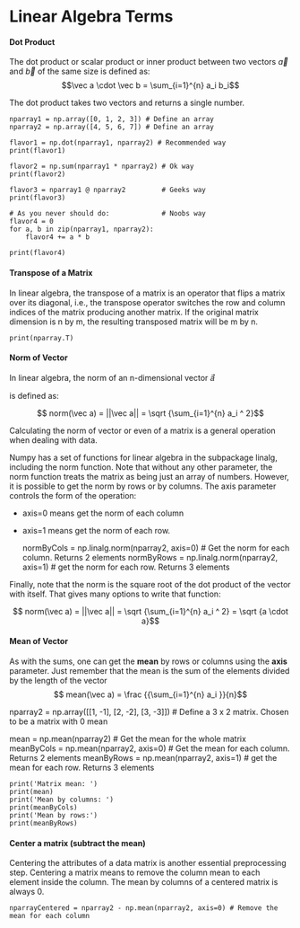 # Linear Algebra Terms

#### Dot Product

The dot product or scalar product or inner product between two vectors $\vec a$ and $\vec b$ of the same size is defined as:
$$\vec a \cdot \vec b = \sum_{i=1}^{n} a_i b_i$$

The dot product takes two vectors and returns a single number.

    nparray1 = np.array([0, 1, 2, 3]) # Define an array
    nparray2 = np.array([4, 5, 6, 7]) # Define an array

    flavor1 = np.dot(nparray1, nparray2) # Recommended way
    print(flavor1)

    flavor2 = np.sum(nparray1 * nparray2) # Ok way
    print(flavor2)

    flavor3 = nparray1 @ nparray2         # Geeks way
    print(flavor3)

    # As you never should do:             # Noobs way
    flavor4 = 0
    for a, b in zip(nparray1, nparray2):
        flavor4 += a * b
        
    print(flavor4)

#### Transpose of a Matrix
In linear algebra, the transpose of a matrix is an operator that flips a matrix over its diagonal, i.e., the transpose operator switches the row and column indices of the matrix producing another matrix. If the original matrix dimension is n by m, the resulting transposed matrix will be m by n.

    print(nparray.T)

#### Norm of Vector
In linear algebra, the norm of an n-dimensional vector 𝑎⃗ 

is defined as:

$$ norm(\vec a) = ||\vec a|| = \sqrt {\sum_{i=1}^{n} a_i ^ 2}$$

Calculating the norm of vector or even of a matrix is a general operation when dealing with data. 

Numpy has a set of functions for linear algebra in the subpackage linalg, including the norm function. Note that without any other parameter, the norm function treats the matrix as being just an array of numbers. However, it is possible to get the norm by rows or by columns. The axis parameter controls the form of the operation:

- axis=0 means get the norm of each column
- axis=1 means get the norm of each row.

    normByCols = np.linalg.norm(nparray2, axis=0) # Get the norm for each column. Returns 2 elements
    normByRows = np.linalg.norm(nparray2, axis=1) # get the norm for each row. Returns 3 elements

Finally, note that the norm is the square root of the dot product of the vector with itself. That gives many options to write that function:

$$ norm(\vec a) = ||\vec a|| = \sqrt {\sum_{i=1}^{n} a_i ^ 2} = \sqrt {a \cdot a}$$

#### Mean of Vector

As with the sums, one can get the **mean** by rows or columns using the **axis** parameter. Just remember that the mean is the sum of the elements divided by the length of the vector
$$ mean(\vec a) = \frac {{\sum_{i=1}^{n} a_i }}{n}$$

nparray2 = np.array([[1, -1], [2, -2], [3, -3]]) # Define a 3 x 2 matrix. Chosen to be a matrix with 0 mean

mean = np.mean(nparray2) # Get the mean for the whole matrix
meanByCols = np.mean(nparray2, axis=0) # Get the mean for each column. Returns 2 elements
meanByRows = np.mean(nparray2, axis=1) # get the mean for each row. Returns 3 elements

    print('Matrix mean: ')
    print(mean)
    print('Mean by columns: ')
    print(meanByCols)
    print('Mean by rows:')
    print(meanByRows)

#### Center a matrix (subtract the mean)

Centering the attributes of a data matrix is another essential preprocessing step. Centering a matrix means to remove the column mean to each element inside the column. The mean by columns of a centered matrix is always 0.

    nparrayCentered = nparray2 - np.mean(nparray2, axis=0) # Remove the mean for each column
